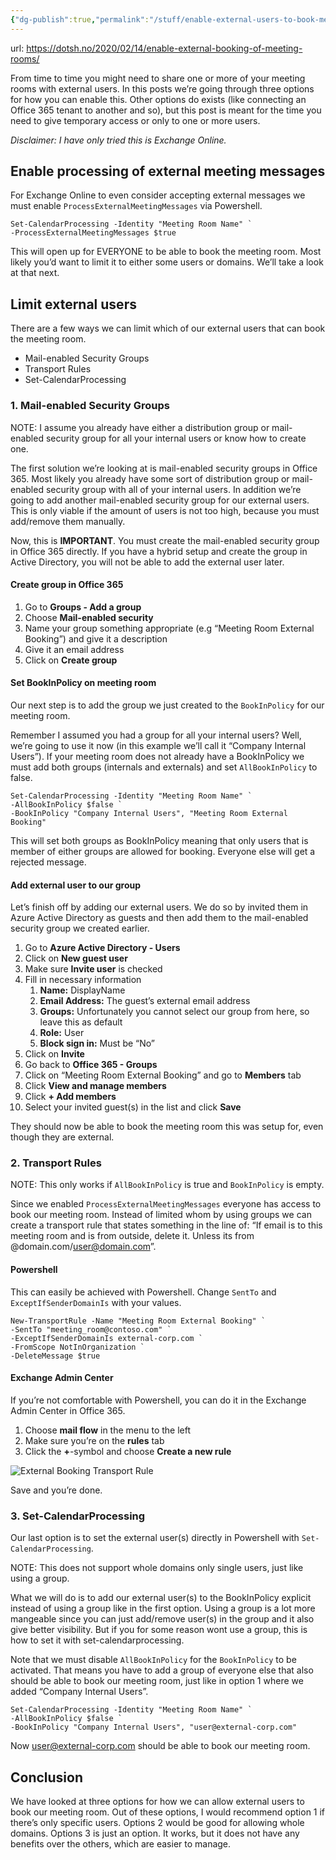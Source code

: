 ```yaml
---
{"dg-publish":true,"permalink":"/stuff/enable-external-users-to-book-meeting-rooms-in-office365/","tags":["office365","powershell","public"],"noteIcon":"1","created":"2023-01-03T10:23:09.368+01:00","updated":"2023-01-04T14:58:58.152+01:00"}
---
```


url: https://dotsh.no/2020/02/14/enable-external-booking-of-meeting-rooms/

 From time to time you might need to share one or more of your meeting rooms with external users. In this posts we’re going through three options for how you can enable this. Other options do exists (like connecting an Office 365 tenant to another and so), but this post is meant for the time you need to give temporary access or only to one or more users.
 
 *Disclaimer: I have only tried this is Exchange Online.*
 
 ## Enable processing of external meeting messages
 
 For Exchange Online to even consider accepting external messages we must enable `ProcessExternalMeetingMessages` via Powershell.
 
 ```
 Set-CalendarProcessing -Identity "Meeting Room Name" `
 -ProcessExternalMeetingMessages $true
 ```
 
 This will open up for EVERYONE to be able to book the meeting room. Most likely you’d want to limit it to either some users or domains. We’ll take a look at that next.
 
 ## Limit external users
 
 There are a few ways we can limit which of our external users that can book the meeting room.
 
 -   Mail-enabled Security Groups
 -   Transport Rules
 -   Set-CalendarProcessing
 
 ### 1\. Mail-enabled Security Groups
 
  NOTE: I assume you already have either a distribution group or mail-enabled security group for all your internal users or know how to create one.
 
 The first solution we’re looking at is mail-enabled security groups in Office 365. Most likely you already have some sort of distribution group or mail-enabled security group with all of your internal users. In addition we’re going to add another mail-enabled security group for our external users. This is only viable if the amount of users is not too high, because you must add/remove them manually.
 
 Now, this is **IMPORTANT**. You must create the mail-enabled security group in Office 365 directly. If you have a hybrid setup and create the group in Active Directory, you will not be able to add the external user later.
 
 #### Create group in Office 365
 
 1.  Go to **Groups - Add a group**
 2.  Choose **Mail-enabled security**
 3.  Name your group something appropriate (e.g “Meeting Room External Booking”) and give it a description
 4.  Give it an email address
 5.  Click on **Create group**
 
 #### Set BookInPolicy on meeting room
 
 Our next step is to add the group we just created to the `BookInPolicy` for our meeting room.
 
 Remember I assumed you had a group for all your internal users? Well, we’re going to use it now (in this example we’ll call it “Company Internal Users”). If your meeting room does not already have a BookInPolicy we must add both groups (internals and externals) and set `AllBookInPolicy` to false.
 
 ```
 Set-CalendarProcessing -Identity "Meeting Room Name" `
 -AllBookInPolicy $false `
 -BookInPolicy "Company Internal Users", "Meeting Room External Booking"
 ```
 
 This will set both groups as BookInPolicy meaning that only users that is member of either groups are allowed for booking. Everyone else will get a rejected message.
 
 #### Add external user to our group
 
 Let’s finish off by adding our external users. We do so by invited them in Azure Active Directory as guests and then add them to the mail-enabled security group we created earlier.
 
 1.  Go to **Azure Active Directory - Users**
 2.  Click on **New guest user**
 3.  Make sure **Invite user** is checked
 4.  Fill in necessary information
     1.  **Name:** DisplayName
     2.  **Email Address:** The guest’s external email address
     3.  **Groups:** Unfortunately you cannot select our group from here, so leave this as default
     4.  **Role:** User
     5.  **Block sign in:** Must be “No”
 5.  Click on **Invite**
 6.  Go back to **Office 365 - Groups**
 7.  Click on “Meeting Room External Booking” and go to **Members** tab
 8.  Click **View and manage members**
 9.  Click **\+ Add members**
 10.  Select your invited guest(s) in the list and click **Save**
 
 They should now be able to book the meeting room this was setup for, even though they are external.
 
 ### 2\. Transport Rules
 
  NOTE: This only works if `AllBookInPolicy` is true and `BookInPolicy` is empty.
 
 Since we enabled `ProcessExternalMeetingMessages` everyone has access to book our meeting room. Instead of limited whom by using groups we can create a transport rule that states something in the line of: “If email is to this meeting room and is from outside, delete it. Unless its from @domain.com/user@domain.com”.
 
 #### Powershell
 
 This can easily be achieved with Powershell. Change `SentTo` and `ExceptIfSenderDomainIs` with your values.
 
 ```
 New-TransportRule -Name "Meeting Room External Booking" `
 -SentTo "meeting_room@contoso.com" `
 -ExceptIfSenderDomainIs external-corp.com `
 -FromScope NotInOrganization `
 -DeleteMessage $true
 ```
 
 #### Exchange Admin Center
 
 If you’re not comfortable with Powershell, you can do it in the Exchange Admin Center in Office 365.
 
 1.  Choose **mail flow** in the menu to the left
 2.  Make sure you’re on the **rules** tab
 3.  Click the **+**\-symbol and choose **Create a new rule**
 
 ![External Booking Transport Rule](/img/user/attachments/External_Booking_Transport_Rule.png)
 
 Save and you’re done.
 
 ### 3\. Set-CalendarProcessing
 
 Our last option is to set the external user(s) directly in Powershell with `Set-CalendarProcessing`.
 
  NOTE: This does not support whole domains only single users, just like using a group.
 
 What we will do is to add our external user(s) to the BookInPolicy explicit instead of using a group like in the first option. Using a group is a lot more mangeable since you can just add/remove user(s) in the group and it also give better visibility. But if you for some reason wont use a group, this is how to set it with set-calendarprocessing.
 
 Note that we must disable `AllBookInPolicy` for the `BookInPolicy` to be activated. That means you have to add a group of everyone else that also should be able to book our meeting room, just like in option 1 where we added “Company Internal Users”.
 
 ```
 Set-CalendarProcessing -Identity "Meeting Room Name" `
 -AllBookInPolicy $false `
 -BookInPolicy "Company Internal Users", "user@external-corp.com"
 ```
 
 Now user@external-corp.com should be able to book our meeting room.
 
 ## Conclusion
 
 We have looked at three options for how we can allow external users to book our meeting room. Out of these options, I would recommend option 1 if there’s only specific users. Options 2 would be good for allowing whole domains. Options 3 is just an option. It works, but it does not have any benefits over the others, which are easier to manage.
